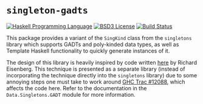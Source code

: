 # `singleton-gadts`
[![Haskell Programming Language](https://img.shields.io/badge/language-Haskell-blue.svg)][Haskell.org]
[![BSD3 License](http://img.shields.io/badge/license-BSD3-brightgreen.svg)][tl;dr Legal: BSD3]
[![Build Status](https://github.com/RyanGlScott/singleton-gadts/workflows/Haskell-CI/badge.svg)](https://github.com/RyanGlScott/singleton-gadts/actions?query=workflow%3AHaskell-CI)

[Haskell.org]:
  http://www.haskell.org
  "The Haskell Programming Language"
[tl;dr Legal: BSD3]:
  https://tldrlegal.com/license/bsd-3-clause-license-%28revised%29
  "BSD 3-Clause License (Revised)"

This package provides a variant of the `SingKind` class from the `singletons` library which supports GADTs and poly-kinded data types, as well as Template Haskell functionality to quickly generate instances of it.

The design of this library is heavily inspired by code written [here](https://github.com/goldfirere/singletons/issues/150#issuecomment-306539091) by Richard Eisenberg. This technique is presented as a separate library (instead of incorporating the technique directly into the `singletons` library) due to some annoying steps one must take to work around [GHC Trac #12088](https://ghc.haskell.org/trac/ghc/ticket/12088), which affects the code here. Refer to the documentation in the `Data.Singletons.GADT` module for more information.
